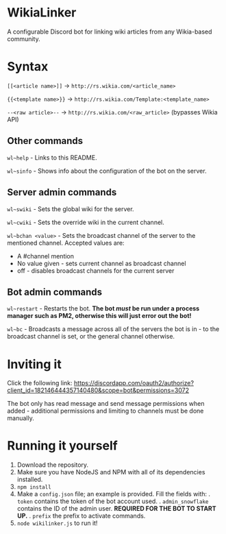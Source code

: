 # WikiaLinker
A configurable Discord bot for linking wiki articles from any Wikia-based community.

# Syntax
`[[<article name>]]` -> `http://rs.wikia.com/<article_name>`

`{{<template name>}}` -> `http://rs.wikia.com/Template:<template_name>`

`--<raw article>--` -> `http://rs.wikia.com/<raw_article>` (bypasses Wikia API)

## Other commands
`wl~help` - Links to this README.

`wl~sinfo` - Shows info about the configuration of the bot on the server.

## Server admin commands
`wl~swiki` - Sets the global wiki for the server.

`wl~cwiki` - Sets the override wiki in the current channel.

`wl~bchan <value>` - Sets the broadcast channel of the server to the mentioned channel. Accepted values are:
*   A #channel mention
*   No value given - sets current channel as broadcast channel
*   off - disables broadcast channels for the current server

## Bot admin commands
`wl~restart` - Restarts the bot. **The bot *must* be run under a process manager such as PM2, otherwise this will just error out the bot!**

`wl~bc` - Broadcasts a message across all of the servers the bot is in - to the broadcast channel is set, or the general channel otherwise.

# Inviting it
Click the following link: <https://discordapp.com/oauth2/authorize?client_id=182146444357140480&scope=bot&permissions=3072>

The bot only has read message and send message permissions when added - additional permissions and limiting to channels must be done manually.

# Running it yourself
1.  Download the repository.
2.  Make sure you have NodeJS and NPM with all of its dependencies installed.
3.  `npm install`
4.  Make a `config.json` file; an example is provided. Fill the fields with:
  . `token` contains the token of the bot account used.
  . `admin_snowflake` contains the ID of the admin user. **REQUIRED FOR THE BOT TO START UP.**
  . `prefix` the prefix to activate commands.
5.  `node wikilinker.js` to run it!
